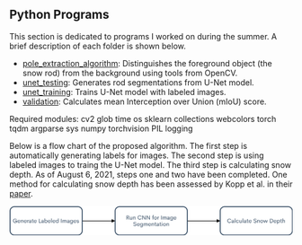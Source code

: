 ## Python Programs

This section is dedicated to programs I worked on during the summer. A brief description of each folder is shown below. 

* [pole_extraction_algorithm](./pole_extraction_algorithm): Distinguishes the foreground object (the snow rod) from the background using tools from OpenCV.
* [unet_testing](./unet_testing): Generates rod segmentations from U-Net model.
* [unet_training](./unet_training): Trains U-Net model with labeled images.
* [validation](./validation): Calculates mean Interception over Union (mIoU) score. 

Required modules:
    cv2
    glob
    time
    os
    sklearn
    collections
    webcolors
    torch
    tqdm
    argparse
    sys
    numpy
    torchvision
    PIL
    logging



Below is a flow chart of the proposed algorithm. The first step is automatically generating labels for images. The second step is using labeled images to traing the U-Net model. The third step is calculating snow depth. As of August 6, 2021, steps one and two have been completed. One method for calculating snow depth has been assessed by Kopp et al. in their [paper](https://doi.org/10.1016/j.scitotenv.2019.134213).

![Flow Chart](./fig01.png )

